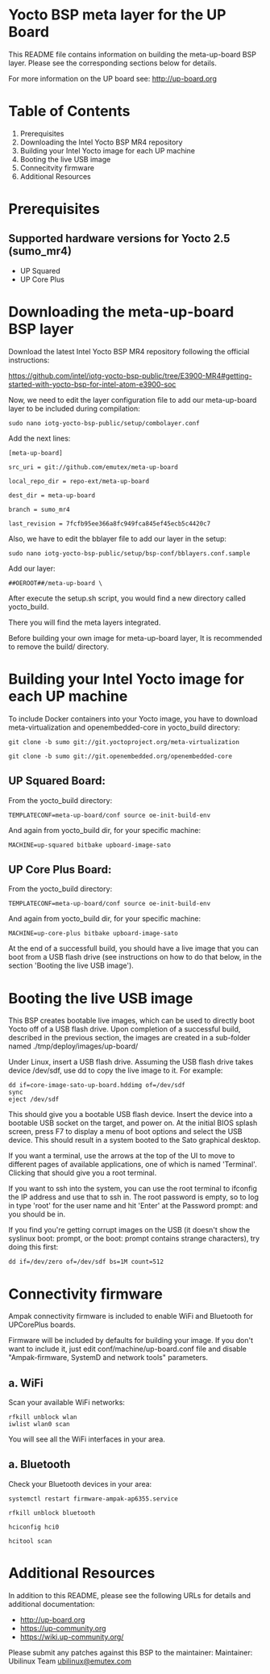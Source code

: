 Yocto BSP meta layer for the UP Board
======================================

This README file contains information on building the meta-up-board BSP
layer.  Please see the corresponding sections below for details.

For more information on the UP board see:
http://up-board.org

Table of Contents
=================

1. Prerequisites
2. Downloading the Intel Yocto BSP MR4 repository
3. Building your Intel Yocto image for each UP machine
4. Booting the live USB image
5. Connecitvity firmware
7. Additional Resources


Prerequisites
================

Supported hardware versions for Yocto 2.5 (sumo_mr4)
----------------------------------------------------
* UP Squared
* UP Core Plus

Downloading the meta-up-board BSP layer
========================================

Download the latest Intel Yocto BSP MR4 repository following the official instructions:

https://github.com/intel/iotg-yocto-bsp-public/tree/E3900-MR4#getting-started-with-yocto-bsp-for-intel-atom-e3900-soc

Now, we need to edit the layer configuration file to add our meta-up-board layer to be included during compilation:

```
sudo nano iotg-yocto-bsp-public/setup/combolayer.conf
```

Add the next lines:
```
[meta-up-board]

src_uri = git://github.com/emutex/meta-up-board

local_repo_dir = repo-ext/meta-up-board

dest_dir = meta-up-board

branch = sumo_mr4

last_revision = 7fcfb95ee366a8fc949fca845ef45ecb5c4420c7
```

Also, we have to edit the bblayer file to add our layer in the setup:
```
sudo nano iotg-yocto-bsp-public/setup/bsp-conf/bblayers.conf.sample
```
Add our layer:
```
##OEROOT##/meta-up-board \
```

After execute the setup.sh script, you would find a new directory called yocto_build.

There you will find the meta layers integrated.

Before building your own image for meta-up-board layer, It is recommended to remove the build/ directory.

Building your Intel Yocto image for each UP machine
===================================================

To include Docker containers into your Yocto image, you have to download
meta-virtualization and openembedded-core in yocto_build directory:
```
git clone -b sumo git://git.yoctoproject.org/meta-virtualization
```

```
git clone -b sumo git://git.openembedded.org/openembedded-core
```

UP Squared Board:
-----------------
From the yocto_build directory:
```
TEMPLATECONF=meta-up-board/conf source oe-init-build-env
```
And again from yocto_build dir, for your specific machine:
```
MACHINE=up-squared bitbake upboard-image-sato
```


UP Core  Plus Board:
--------------------
From the yocto_build directory:
```
TEMPLATECONF=meta-up-board/conf source oe-init-build-env
```
And again from yocto_build dir, for your specific machine:
```
MACHINE=up-core-plus bitbake upboard-image-sato
```

At the end of a successfull build, you should have a live image that
you can boot from a USB flash drive (see instructions on how to do
that below, in the section 'Booting the live USB image').


Booting the live USB image
==============================

This BSP creates bootable live images, which can be used to directly
boot Yocto off of a USB flash drive.  Upon completion of a successful
build, described in the previous section, the images are created in
a sub-folder named ./tmp/deploy/images/up-board/

Under Linux, insert a USB flash drive.  Assuming the USB flash drive
takes device /dev/sdf, use dd to copy the live image to it.  For
example:

```
dd if=core-image-sato-up-board.hddimg of=/dev/sdf
sync
eject /dev/sdf
```

This should give you a bootable USB flash device.  Insert the device
into a bootable USB socket on the target, and power on.  At the
initial BIOS splash screen, press F7 to display a menu of boot options
and select the USB device.  This should result in a system booted to
the Sato graphical desktop.

If you want a terminal, use the arrows at the top of the UI to move to
different pages of available applications, one of which is named
'Terminal'.  Clicking that should give you a root terminal.

If you want to ssh into the system, you can use the root terminal to
ifconfig the IP address and use that to ssh in.  The root password is
empty, so to log in type 'root' for the user name and hit 'Enter' at
the Password prompt: and you should be in.

If you find you're getting corrupt images on the USB (it doesn't show
the syslinux boot: prompt, or the boot: prompt contains strange
characters), try doing this first:

```
dd if=/dev/zero of=/dev/sdf bs=1M count=512
```

Connectivity firmware
======================
Ampak connectivity firmware is included to enable WiFi and Bluetooth
for UPCorePlus boards.

Firmware will be included by defaults for building your image. If you
don't want to include it, just edit conf/machine/up-board.conf file
and disable "Ampak-firmware, SystemD and network tools" parameters.

a. WiFi
--------
Scan your available WiFi networks:

```
rfkill unblock wlan
iwlist wlan0 scan
```
You will see all the WiFi interfaces in your area.

a. Bluetooth
-------------
Check your Bluetooth devices in your area:

```
systemctl restart firmware-ampak-ap6355.service

rfkill unblock bluetooth

hciconfig hci0

hcitool scan
```

Additional Resources
=======================
In addition to this README, please see the following URLs for details
and additional documentation:

* http://up-board.org
* https://up-community.org
* https://wiki.up-community.org/

Please submit any patches against this BSP to the maintainer:
Maintainer: Ubilinux Team <ubilinux@emutex.com>
